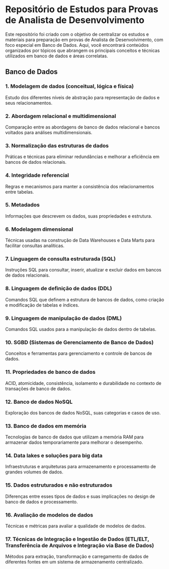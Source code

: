 # Repositório de Estudos para Provas de Analista de Desenvolvimento

Este repositório foi criado com o objetivo de centralizar os estudos e materiais para preparação em provas de Analista de Desenvolvimento, com foco especial em Banco de Dados. Aqui, você encontrará conteúdos organizados por tópicos que abrangem os principais conceitos e técnicas utilizados em banco de dados e áreas correlatas.

## Banco de Dados

### 1. Modelagem de dados (conceitual, lógica e física)
Estudo dos diferentes níveis de abstração para representação de dados e seus relacionamentos.

### 2. Abordagem relacional e multidimensional
Comparação entre as abordagens de banco de dados relacional e bancos voltados para análises multidimensionais.

### 3. Normalização das estruturas de dados
Práticas e técnicas para eliminar redundâncias e melhorar a eficiência em bancos de dados relacionais.

### 4. Integridade referencial
Regras e mecanismos para manter a consistência dos relacionamentos entre tabelas.

### 5. Metadados
Informações que descrevem os dados, suas propriedades e estrutura.

### 6. Modelagem dimensional
Técnicas usadas na construção de Data Warehouses e Data Marts para facilitar consultas analíticas.

### 7. Linguagem de consulta estruturada (SQL)
Instruções SQL para consultar, inserir, atualizar e excluir dados em bancos de dados relacionais.

### 8. Linguagem de definição de dados (DDL)
Comandos SQL que definem a estrutura de bancos de dados, como criação e modificação de tabelas e índices.

### 9. Linguagem de manipulação de dados (DML)
Comandos SQL usados para a manipulação de dados dentro de tabelas.

### 10. SGBD (Sistemas de Gerenciamento de Banco de Dados)
Conceitos e ferramentas para gerenciamento e controle de bancos de dados.

### 11. Propriedades de banco de dados
ACID, atomicidade, consistência, isolamento e durabilidade no contexto de transações de banco de dados.

### 12. Banco de dados NoSQL
Exploração dos bancos de dados NoSQL, suas categorias e casos de uso.

### 13. Banco de dados em memória
Tecnologias de banco de dados que utilizam a memória RAM para armazenar dados temporariamente para melhorar o desempenho.

### 14. Data lakes e soluções para big data
Infraestruturas e arquiteturas para armazenamento e processamento de grandes volumes de dados.

### 15. Dados estruturados e não estruturados
Diferenças entre esses tipos de dados e suas implicações no design de banco de dados e processamento.

### 16. Avaliação de modelos de dados
Técnicas e métricas para avaliar a qualidade de modelos de dados.

### 17. Técnicas de Integração e Ingestão de Dados (ETL/ELT, Transferência de Arquivos e Integração via Base de Dados)
Métodos para extração, transformação e carregamento de dados de diferentes fontes em um sistema de armazenamento centralizado.
